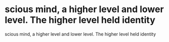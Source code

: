 # scious mind, a higher level and lower level. The higher level held identity

scious mind, a higher level and lower level. The higher level held identity